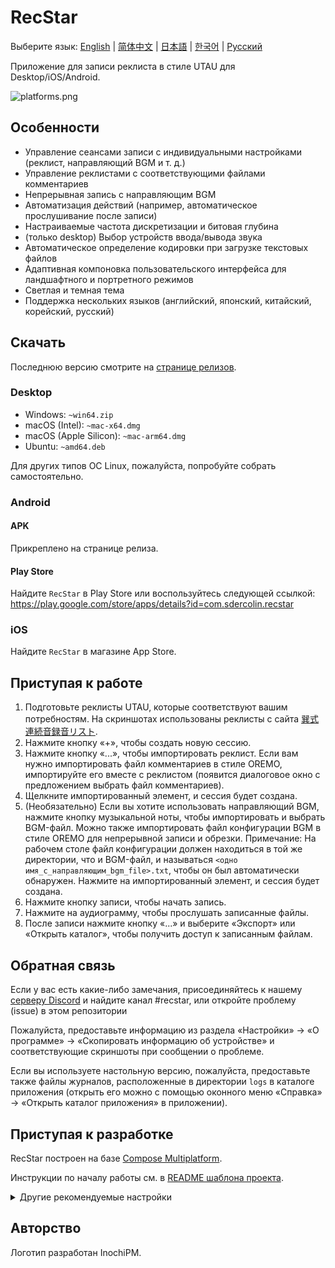 # RecStar

Выберите язык: [English](README.md) | [简体中文](README-zhCN.md) | [日本語](README-ja.md) | [한국어](README-ko.md) | [Русский](README-ru.md)

Приложение для записи реклиста в стиле UTAU для Desktop/iOS/Android.

![platforms.png](readme_images/platforms.png)

## Особенности

- Управление сеансами записи с индивидуальными настройками (реклист, направляющий BGM и т. д.)
- Управление реклистами с соответствующими файлами комментариев
- Непрерывная запись с направляющим BGM
- Автоматизация действий (например, автоматическое прослушивание после записи)
- Настраиваемые частота дискретизации и битовая глубина
- (только desktop) Выбор устройств ввода/вывода звука
- Автоматическое определение кодировки при загрузке текстовых файлов
- Адаптивная компоновка пользовательского интерфейса для ландшафтного и портретного режимов
- Светлая и темная тема
- Поддержка нескольких языков (английский, японский, китайский, корейский, русский)

## Скачать

Последнюю версию смотрите на [странице релизов](https://github.com/sdercolin/recstar/releases).

### Desktop

- Windows: `~win64.zip`
- macOS (Intel): `~mac-x64.dmg`
- macOS (Apple Silicon): `~mac-arm64.dmg`
- Ubuntu: `~amd64.deb`

Для других типов ОС Linux, пожалуйста, попробуйте собрать самостоятельно.

### Android

#### APK

Прикреплено на странице релиза.

#### Play Store

Найдите `RecStar` в Play Store или воспользуйтесь следующей ссылкой:
https://play.google.com/store/apps/details?id=com.sdercolin.recstar

### iOS

Найдите `RecStar` в магазине App Store.

## Приступая к работе

1. Подготовьте реклисты UTAU, которые соответствуют вашим потребностям. На скриншотах использованы реклисты
   с сайта [巽式連続音録音リスト](https://tatsu3.hateblo.jp/entry/ar426004).
3. Нажмите кнопку «+», чтобы создать новую сессию.
4. Нажмите кнопку «...», чтобы импортировать реклист. Если вам нужно импортировать файл комментариев в стиле OREMO,
   импортируйте его вместе с реклистом (появится диалоговое окно с предложением выбрать файл комментариев).
6. Щелкните импортированный элемент, и сессия будет создана.
7. (Необязательно) Если вы хотите использовать направляющий BGM, нажмите кнопку музыкальной ноты, чтобы импортировать и выбрать BGM-файл.
   Можно также импортировать файл конфигурации BGM в стиле OREMO для непрерывной записи и обрезки.
   Примечание: На рабочем столе файл конфигурации должен находиться в той же директории, что и BGM-файл, и называться `<одно имя_с_направляющим_bgm_file>.txt`,
   чтобы он был автоматически обнаружен. Нажмите на импортированный элемент, и сессия будет создана.
9. Нажмите кнопку записи, чтобы начать запись.
10. Нажмите на аудиограмму, чтобы прослушать записанные файлы.
11. После записи нажмите кнопку «...» и выберите «Экспорт» или «Открыть каталог», чтобы получить доступ к записанным файлам.

## Обратная связь

Если у вас есть какие-либо замечания, присоединяйтесь к нашему [серверу Discord](https://discord.gg/TyEcQ6P73y) и найдите канал #recstar,
или откройте проблему (issue) в этом репозитории

Пожалуйста, предоставьте информацию из раздела «Настройки» -> «О программе» -> «Скопировать информацию об устройстве» и соответствующие скриншоты при сообщении о проблеме.

Если вы используете настольную версию, пожалуйста, предоставьте также файлы журналов, расположенные в директории `logs` в каталоге приложения
(открыть его можно с помощью оконного меню «Справка» -> «Открыть каталог приложения» в приложении).

## Приступая к разработке

RecStar построен на базе [Compose Multiplatform](https://github.com/JetBrains/compose-jb).

Инструкции по началу работы см. в [README шаблона проекта](README-compose.md).

<details>
<summary>Другие рекомендуемые настройки</summary>

1. Установите плагин `Kotlin KDoc Formatter` и используйте следующие настройки:
   [![KDoc Formatter settings](readme_images/kdoc_settings.png)](readme_images/kdoc_settings.png)
2. Выполните команду `./gradlew addKtlintFormatGitPreCommitHook` один раз, чтобы добавить хук предварительной коммисии,
   который будет автоматически форматировать ваш код перед коммисией.
4. Если в файлах определения строк (например, [StringsEnglish.kt](shared/src/commonMain/kotlin/ui/string/StringEnglish.kt))
   форматтер Android Studio постоянно превращает импорт подстановочных символов в одиночный импорт, настройте параметры,
   чтобы разрешить импорт подстановочных символов в пакете `ui.string`.

</details>

## Авторство

Логотип разработан InochiPM.
